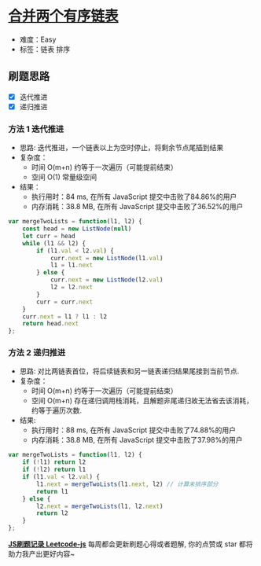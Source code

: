 # [合并两个有序链表](https://leetcode-cn.com/problems/merge-two-sorted-lists/)

- 难度：Easy
- 标签：链表 排序

## 刷题思路

- [x] 迭代推进
- [x] 递归推进

### 方法 1 迭代推进

- 思路: 迭代推进，一个链表以上为空时停止，将剩余节点尾插到结果
- 复杂度：
    - 时间 O(m+n) 约等于一次遍历（可能提前结束）
    - 空间 O(1) 常量级空间
- 结果：
    - 执行用时：84 ms, 在所有 JavaScript 提交中击败了84.86%的用户
    - 内存消耗：38.8 MB, 在所有 JavaScript 提交中击败了36.52%的用户

``` js
var mergeTwoLists = function(l1, l2) {
    const head = new ListNode(null)
    let curr = head
    while (l1 && l2) {
        if (l1.val < l2.val) {
            curr.next = new ListNode(l1.val)
            l1 = l1.next
        } else {
            curr.next = new ListNode(l2.val)
            l2 = l2.next
        }
        curr = curr.next
    }
    curr.next = l1 ? l1 : l2
    return head.next
};
```

### 方法 2 递归推进

- 思路: 对比两链表首位，将后续链表和另一链表递归结果尾接到当前节点.
- 复杂度：
    - 时间 O(m+n) 约等于一次遍历（可能提前结束）
    - 空间 O(m+n) 存在递归调用栈消耗，且解题非尾递归故无法省去该消耗，约等于遍历次数.
- 结果:
    - 执行用时：88 ms, 在所有 JavaScript 提交中击败了74.88%的用户
    - 内存消耗：38.8 MB, 在所有 JavaScript 提交中击败了37.98%的用户

``` js
var mergeTwoLists = function(l1, l2) {
    if (!l1) return l2
    if (!l2) return l1
    if (l1.val < l2.val) {
        l1.next = mergeTwoLists(l1.next, l2) // 计算未排序部分
        return l1
    } else {
        l2.next = mergeTwoLists(l1, l2.next)
        return l2
    }
};
```

**[JS刷题记录 Leetcode-js](https://github.com/Nodreame/leetcode-js)** 每周都会更新刷题心得或者题解, 你的点赞或 star 都将助力我产出更好内容~
